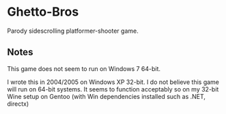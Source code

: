 Ghetto-Bros
===========

Parody sidescrolling platformer-shooter game.

Notes
-----

This game does not seem to run on Windows 7 64-bit.

I wrote this in 2004/2005 on Windows XP 32-bit. I do not believe this game will run on 64-bit systems. It seems to function acceptably so on my 32-bit Wine setup on Gentoo (with Win dependencies installed such as .NET, directx)
